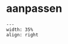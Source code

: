 # aanpassen
<div style="clear: both;">

```{figure} ../figures/busy.png
---
width: 35%
align: right
```

</div>
